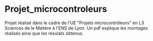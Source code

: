 # Projet_microcontroleurs
Projet réalisé dans le cadre de l'UE "Projets microcontrôleurs" en L3 Sciences de le Maitère à l'ENS de Lyon. 
Un pdf explique les montages réalisés ainsi que les résulats obtenus.
